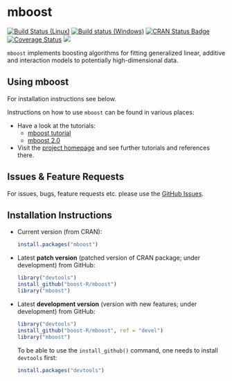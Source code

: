 mboost
======

[![Build Status (Linux)](https://travis-ci.org/boost-R/mboost.svg?branch=devel)](https://travis-ci.org/boost-R/mboost)
[![Build status (Windows)](https://ci.appveyor.com/api/projects/status/5mkvicgin1j6pfc6/branch/devel?svg=true)](https://ci.appveyor.com/project/hofnerb/mboost-h73a1/branch/devel)
[![CRAN Status Badge](http://www.r-pkg.org/badges/version/mboost)](http://cran.r-project.org/package=mboost)
[![Coverage Status](https://coveralls.io/repos/github/boost-R/mboost/badge.svg?branch=devel)](https://coveralls.io/github/boost-R/mboost?branch=devel)
[![](http://cranlogs.r-pkg.org/badges/mboost)](http://cran.rstudio.com/web/packages/mboost/index.html)

`mboost` implements boosting algorithms for fitting generalized linear, additive and interaction models
to potentially high-dimensional data.

## Using mboost

For installation instructions see below.

Instructions on how to use `mboost` can be found in various places:
- Have a look at the tutorials:
  - [mboost tutorial](http://cran.r-project.org/web/packages/mboost/vignettes/mboost_tutorial.pdf)
  - [mboost 2.0](http://cran.r-project.org/web/packages/mboost/vignettes/mboost.pdf)
- Visit the [project homepage](http://mboost.r-forge.r-project.org/) and see further tutorials and references there.

## Issues & Feature Requests

For issues, bugs, feature requests etc. please use the [GitHub Issues](https://github.com/boost-R/mboost/issues).

## Installation Instructions

- Current version (from CRAN):
  ```r
  install.packages("mboost")
  ```

- Latest **patch version** (patched version of CRAN package; under development) from GitHub:
  ```r
  library("devtools")
  install_github("boost-R/mboost")
  library("mboost")
  ```

- Latest **development version** (version with new features; under development) from GitHub:
  ```r
  library("devtools")
  install_github("boost-R/mboost", ref = "devel")
  library("mboost")
  ```

  To be able to use the `install_github()` command, one needs to install `devtools` first:
  ```r
  install.packages("devtools")
  ```

